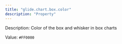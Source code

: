 ```yaml
---
title: "glide.chart.box.color"
description: "Property"
---
```


Description: Color of the box and whisker in box charts

Value: `#FF0000`